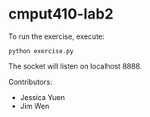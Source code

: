 # cmput410-lab2

To run the exercise, execute:

    python exercise.py
  
The socket will listen on localhost 8888.

Contributors:
 * Jessica Yuen
 * Jim Wen
